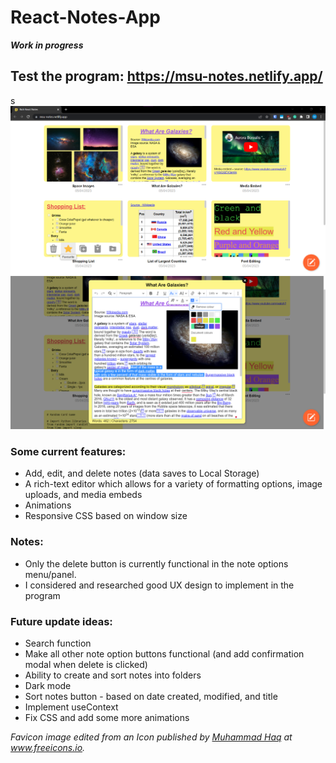 # React-Notes-App
***Work in progress***

## Test the program: https://msu-notes.netlify.app/
s
![Rich React Notes - Screenshot 1](screenshots/Rich-React-Notes-screenshot-1.png)
![Rich React Notes - Screenshot 2](screenshots/Rich-React-Notes-screenshot-2.png)

### Some current features:
- Add, edit, and delete notes (data saves to Local Storage)
- A rich-text editor which allows for a variety of formatting options, image uploads, and media embeds
- Animations
- Responsive CSS based on window size

### Notes: 
- Only the delete button is currently functional in the note options menu/panel.
- I considered and researched good UX design to implement in the program 

### Future update ideas:
- Search function
- Make all other note option buttons functional (and add confirmation modal when delete is clicked)
- Ability to create and sort notes into folders
- Dark mode
- Sort notes button - based on date created, modified, and title
- Implement useContext
- Fix CSS and add some more animations

*Favicon image edited from an Icon published by [Muhammad Haq](https://freeicons.io/profile/823 "Publisher's profile") at www.freeicons.io.*
